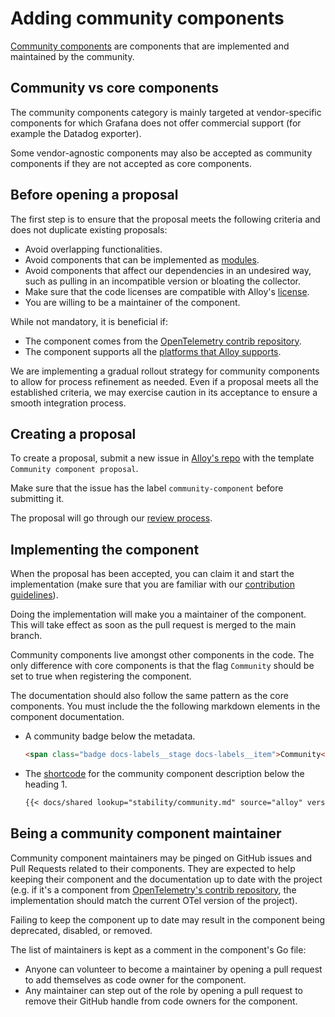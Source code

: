 # Adding community components

[Community components][cc] are components that are implemented and maintained by the community.

## Community vs core components

The community components category is mainly targeted at vendor-specific components for which Grafana does not offer commercial support (for example the Datadog exporter).

Some vendor-agnostic components may also be accepted as community components if they are not accepted as core components.

## Before opening a proposal

The first step is to ensure that the proposal meets the following criteria and does not duplicate existing proposals:

* Avoid overlapping functionalities.
* Avoid components that can be implemented as [modules][module].
* Avoid components that affect our dependencies in an undesired way, such as pulling in an incompatible version or bloating the collector.
* Make sure that the code licenses are compatible with Alloy's [license][].
* You are willing to be a maintainer of the component.

While not mandatory, it is beneficial if:

* The component comes from the [OpenTelemetry contrib repository][otel].
* The component supports all the [platforms that Alloy supports][platforms].

We are implementing a gradual rollout strategy for community components to allow for process refinement as needed.
Even if a proposal meets all the established criteria, we may exercise caution in its acceptance to ensure a smooth integration process.

## Creating a proposal

To create a proposal, submit a new issue in [Alloy's repo][issue] with the template `Community component proposal`.

Make sure that the issue has the label `community-component` before submitting it.

The proposal will go through our [review process][].

## Implementing the component

When the proposal has been accepted, you can claim it and start the implementation (make sure that you are familiar with our [contribution guidelines][contributing]).

Doing the implementation will make you a maintainer of the component. This will take effect as soon as the pull request is merged to the main branch.

Community components live amongst other components in the code. The only difference with core components is that the flag `Community` should be set to true when registering the component.

The documentation should also follow the same pattern as the core components. You must include the the following markdown elements in the component documentation.

* A community badge below the metadata.

  ```markdown
  <span class="badge docs-labels__stage docs-labels__item">Community</span>
  ```

* The [shortcode][] for the community component description below the heading 1.

  ```markdown
  {{< docs/shared lookup="stability/community.md" source="alloy" version="<ALLOY_VERSION>" >}}
  ```

## Being a community component maintainer

Community component maintainers may be pinged on GitHub issues and Pull Requests related to their components. They are expected to help keeping their component and the documentation up to date with the project (e.g. if it's a component from [OpenTelemetry's contrib repository][otel], the implementation should match the current OTel version of the project).

Failing to keep the component up to date may result in the component being deprecated, disabled, or removed.

The list of maintainers is kept as a comment in the component's Go file:

* Anyone can volunteer to become a maintainer by opening a pull request to add themselves as code owner for the component.
* Any maintainer can step out of the role by opening a pull request to remove their GitHub handle from code owners for the component.

[cc]: ../sources/get-started/community_components.md
[module]: ../sources/get-started/modules.md
[license]: ../../LICENSE
[platforms]: ../sources/introduction/supported-platforms.md
[otel]: https://github.com/open-telemetry/opentelemetry-collector-contrib
[issue]: https://github.com/grafana/alloy/issues/new/choose
[contributing]: contributing.md
[review process]: ../design/README.md
[review template]: ../design/template.md
[shortcode]: https://grafana.com/docs/writers-toolkit/write/shortcodes/#docsshared
